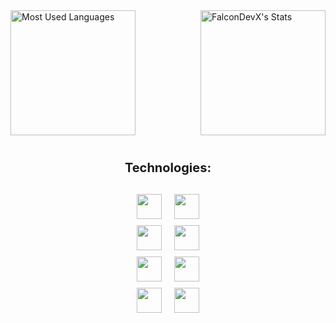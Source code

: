 <div style="display: flex; justify-content: space-between; align-items: center;">
  <img src="https://github-readme-stats.vercel.app/api/top-langs/?username=FalconDevX&theme=tokyonight&show_icons=true&hide_border=true&layout=compact" alt="Most Used Languages" style="height: 200px;"/>
  <img src="https://github-readme-stats.vercel.app/api?username=FalconDevX&theme=tokyonight&show_icons=true&hide_border=true&count_private=true" alt="FalconDevX's Stats" style="height: 200px;"/> 
</div>

<div style="margin-top: 20px; display: flex; flex-direction: column; align-items: center; gap: 10px;">
  <!-- Nagłówek "Technologies" -->
  <p style="font-size: 20px; font-weight: bold;">Technologies:</p>
  
  <!-- Kontener dla dwóch kolumn -->
  <div style="display: flex; gap: 20px;">
    <!-- Pierwsza kolumna -->
    <div style="display: flex; flex-direction: column; gap: 10px;">
      <img src="https://skillicons.dev/icons?i=dotnet" style="height: 40px;"/>
      <img src="https://skillicons.dev/icons?i=cpp" style="height: 40px;"/>
      <img src="https://skillicons.dev/icons?i=c" style="height: 40px;"/>
      <img src="https://skillicons.dev/icons?i=python" style="height: 40px;"/>
    </div>
    <!-- Druga kolumna -->
    <div style="display: flex; flex-direction: column; gap: 10px;">
      <img src="https://skillicons.dev/icons?i=js" style="height: 40px;"/>
      <img src="https://skillicons.dev/icons?i=react" style="height: 40px;"/>
      <img src="https://skillicons.dev/icons?i=html" style="height: 40px;"/>
      <img src="https://skillicons.dev/icons?i=css" style="height: 40px;"/>
    </div>
  </div>
</div>




